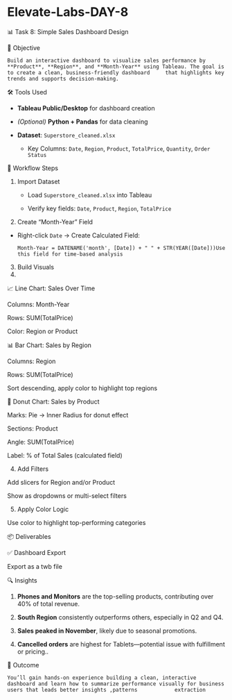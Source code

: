 # Elevate-Labs-DAY-8 

📊 Task 8: Simple Sales Dashboard Design

 🎯 Objective
 
    Build an interactive dashboard to visualize sales performance by **Product**, **Region**, and **Month-Year** using Tableau. The goal is to create a clean, business-friendly dashboard     that highlights key trends and supports decision-making.

🛠 Tools Used

- **Tableau Public/Desktop** for dashboard creation
 
- *(Optional)* **Python + Pandas** for data cleaning
  
- **Dataset**: `Superstore_cleaned.xlsx`
  
  - Key Columns: `Date`, `Region`, `Product`, `TotalPrice`, `Quantity`, `Order Status`


 📁 Workflow Steps

 1. Import Dataset
     - Load `Superstore_cleaned.xlsx` into Tableau
    
    - Verify key fields: `Date`, `Product`, `Region`, `TotalPrice`

2. Create “Month-Year” Field
  - Right-click `Date` → Create Calculated Field:
    ```text
    Month-Year = DATENAME('month', [Date]) + " " + STR(YEAR([Date]))Use this field for time-based analysis

3. Build Visuals
4. 
📈 Line Chart: Sales Over Time

Columns: Month-Year

Rows: SUM(TotalPrice)

Color: Region or Product

📊 Bar Chart: Sales by Region

Columns: Region

Rows: SUM(TotalPrice)

Sort descending, apply color to highlight top regions

🍩 Donut Chart: Sales by Product

Marks: Pie → Inner Radius for donut effect

Sections: Product

Angle: SUM(TotalPrice)

Label: % of Total Sales (calculated field)

4. Add Filters
   
Add slicers for Region and/or Product

Show as dropdowns or multi-select filters

5. Apply Color Logic
   
Use color to highlight top-performing categories

📦 Deliverables

✅ Dashboard Export

Export as a twb file

🔍 Insights

1. **Phones and Monitors** are the top-selling products, contributing over 40% of total revenue.
   
2. **South Region** consistently outperforms others, especially in Q2 and Q4.
  
3. **Sales peaked in November**, likely due to seasonal promotions.

4. **Cancelled orders** are highest for Tablets—potential issue with fulfillment or pricing..

📌 Outcome
  
    You’ll gain hands-on experience building a clean, interactive dashboard and learn how to summarize performance visually for business users that leads better insights ,patterns            extraction



    
